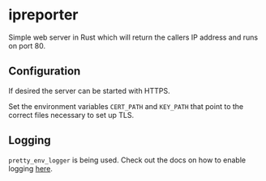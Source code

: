 # ipreporter

Simple web server in Rust which will return the callers IP address and runs on port 80.

## Configuration

If desired the server can be started with HTTPS.

Set the environment variables `CERT_PATH` and `KEY_PATH` that point to the correct files necessary to set up TLS.

## Logging
`pretty_env_logger` is being used. Check out the docs on how to enable logging [here](https://docs.rs/pretty_env_logger/0.4.0/pretty_env_logger/#enable-logging).
